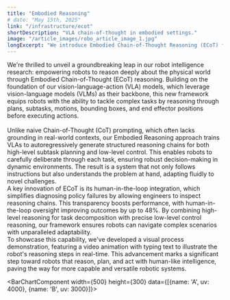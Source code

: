 ```yaml
---
title: "Embodied Reasoning"
# date: "May 15th, 2025"
link: "/infrastructure/ecot"
shortDescription: "VLA chain-of-thought in embodied settings."
image: "/article_images/robo_article_image_1.jpg"
longExcerpt: "We introduce Embodied Chain-of-Thought Reasoning (ECoT) for VLAs, in which we train VLAs to perform multiple steps of reasoning about plans, sub-tasks, motions, and visually grounded features like object bounding boxes and end effector positions, before predicting the robot action. We design a scalable pipeline for generating synthetic training data for ECoT on large robot datasets."
---
```


We're thrilled to unveil a groundbreaking leap in our robot intelligence research: empowering robots to reason deeply about the physical world through Embodied Chain-of-Thought (ECoT) reasoning. Building on the foundation of our vision-language-action (VLA) models, which leverage vision-language models (VLMs) as their backbone, this new framework equips robots with the ability to tackle complex tasks by reasoning through plans, subtasks, motions, bounding boxes, and end effector positions before executing actions.  
<br/>
Unlike naive Chain-of-Thought (CoT) prompting, which often lacks grounding in real-world contexts, our Embodied Reasoning approach trains VLAs to autoregressively generate structured reasoning chains for both high-level subtask planning and low-level control. This enables robots to carefully deliberate through each task, ensuring robust decision-making in dynamic environments. The result is a system that not only follows instructions but also understands the problem at hand, adapting fluidly to novel challenges.
<br/>
A key innovation of ECoT is its human-in-the-loop integration, which simplifies diagnosing policy failures by allowing engineers to inspect reasoning chains. This transparency boosts performance, with human-in-the-loop oversight improving outcomes by up to 48%. By combining high-level reasoning for task decomposition with precise low-level control reasoning, our framework ensures robots can navigate complex scenarios with unparalleled adaptability.
<br/>
To showcase this capability, we've developed a visual process demonstration, featuring a video animation with typing text to illustrate the robot's reasoning steps in real-time. This advancement marks a significant step toward robots that reason, plan, and act with human-like intelligence, paving the way for more capable and versatile robotic systems.


<BarChartComponent width={500} height={300} data={[{name: 'A', uv: 4000}, {name: 'B', uv: 3000}]}>
  <CartesianGrid strokeDasharray="3 3" />
  <XAxis dataKey="name" />
  <YAxis />
  <Tooltip />
  <Bar dataKey="uv" fill="#8884d8" />
</BarChartComponent>